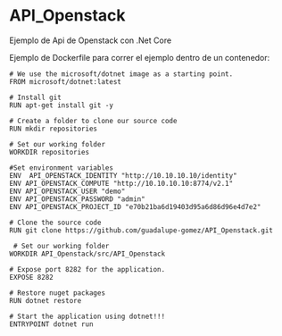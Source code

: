 # API_Openstack

Ejemplo de Api de Openstack con .Net Core


Ejemplo de Dockerfile para correr el ejemplo dentro de un contenedor:

    # We use the microsoft/dotnet image as a starting point.
    FROM microsoft/dotnet:latest
   
    # Install git
    RUN apt-get install git -y

    # Create a folder to clone our source code
    RUN mkdir repositories

    # Set our working folder
    WORKDIR repositories

    #Set environment variables     
    ENV  API_OPENSTACK_IDENTITY "http://10.10.10.10/identity"
    ENV API_OPENSTACK_COMPUTE "http://10.10.10.10:8774/v2.1"
    ENV API_OPENSTACK_USER "demo"
    ENV API_OPENSTACK_PASSWORD "admin"
    ENV API_OPENSTACK_PROJECT_ID "e70b21ba6d19403d95a6d86d96e4d7e2"

    # Clone the source code
    RUN git clone https://github.com/guadalupe-gomez/API_Openstack.git
    
     # Set our working folder
    WORKDIR API_Openstack/src/API_Openstack

    # Expose port 8282 for the application.
    EXPOSE 8282

    # Restore nuget packages
    RUN dotnet restore

    # Start the application using dotnet!!!
    ENTRYPOINT dotnet run

